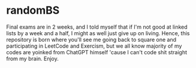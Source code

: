 # randomBS

Final exams are in 2 weeks, and I told myself that if I'm not good at linked lists by a week and a half, I might as well just give up on living. Hence, this repository is born where you'll see me going back to square one and participating in LeetCode and Exercism, but we all know majority of my codes are yoinked from ChatGPT himself 'cause I can't code shit straight from my brain. Enjoy.
